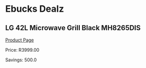
# Ebucks Dealz
## LG 42L Microwave Grill Black MH8265DIS
[Product Page](https://www.ebucks.com/web/shop/productSelected.do?prodId=1136306391&catId=704982758)

Price: R3999.00

Savings: 500.0


	